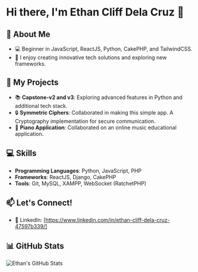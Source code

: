 ﻿# Hi there, I'm Ethan Cliff Dela Cruz 👋

## 🚀 About Me
- 💻 Beginner in JavaScript, ReactJS, Python, CakePHP, and TailwindCSS.
- 🌟 I enjoy creating innovative tech solutions and exploring new frameworks.

## 🌟 My Projects
- 📚 **Capstone-v2 and v3**: Exploring advanced features in Python and additional tech stack.
- 🔒 **Symmetric Ciphers**: Collaborated in making this simple app. A Cryptography implementation for secure communication.
- 🎹 **Piano Application**: Collaborated on an online music educational application.

## 💻 Skills
- **Programming Languages**: Python, JavaScript, PHP
- **Frameworks**: ReactJS, Django, CakePHP
- **Tools**: Git, MySQL, XAMPP, WebSocket (RatchetPHP)

## 📫 Let's Connect!
- 💼 LinkedIn: [https://www.linkedin.com/in/ethan-cliff-dela-cruz-47597b339/]

## 📊 GitHub Stats
![Ethan's GitHub Stats](https://github-readme-stats.vercel.app/api?username=Jokbal88&show_icons=true&theme=dark)
